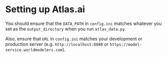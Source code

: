 # Setting up Atlas.ai 

You should ensure that the `DATA_PATH` in `config.ini` matches whatever you set as the `output_directory` when you run `atlas_data.py`.

Also, ensure that `URL` in `config.ini` matches your development or production server (e.g. `http://localhost:8080` or `https://model-service.worldmodelers.com`).
